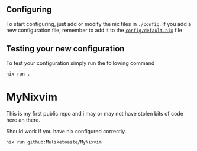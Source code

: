 ## Configuring 


To start configuring, just add or modify the nix files in `./config`.
If you add a new configuration file, remember to add it to the
[`config/default.nix`](./config/default.nix) file

## Testing your new configuration

To test your configuration simply run the following command

```
nix run .
```
# MyNixvim


This is my first public repo and i may or may not have stolen bits of code here an there.

Should work if you have nix configured correctly.
```
nix run github:Meliketoaste/MyNixvim
```

